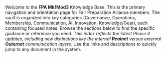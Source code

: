 Welcome to the **FPA Mk1Mod3** Knowledge Base. This is the primary navigation and orientation page for Fair Preparation Alliance members. The vault is organized into key categories (Governance, Operations, Membership, Communication, AI, Innovation, Knowledge/Gear), each containing focused notes. Browse the sections below to find the specific guidance or reference you need. _This index reflects the latest Phase 3 updates, including new distinctions like the internal **Realnet** versus external **Outernet** communication layers._ Use the links and descriptions to quickly jump to any document in the system.